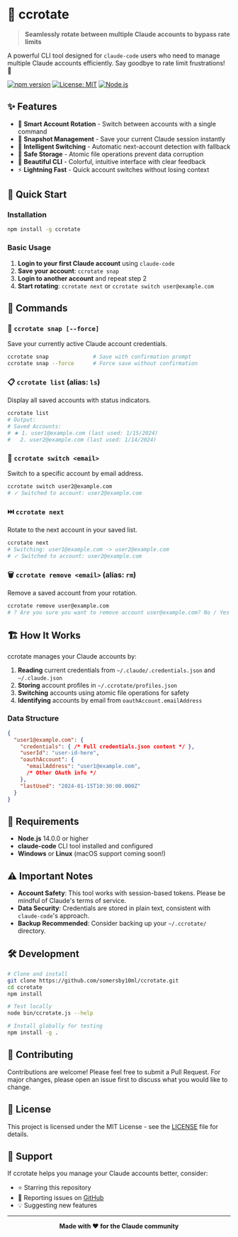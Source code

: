 # 🔄 ccrotate

> **Seamlessly rotate between multiple Claude accounts to bypass rate limits**

A powerful CLI tool designed for `claude-code` users who need to manage multiple Claude accounts efficiently. Say goodbye to rate limit frustrations! 🚀

[![npm version](https://badge.fury.io/js/ccrotate.svg)](https://badge.fury.io/js/ccrotate)
[![License: MIT](https://img.shields.io/badge/License-MIT-yellow.svg)](https://opensource.org/licenses/MIT)
[![Node.js](https://img.shields.io/badge/Node.js-14+-green.svg)](https://nodejs.org/)

## ✨ Features

- 🔀 **Smart Account Rotation** - Switch between accounts with a single command
- 📸 **Snapshot Management** - Save your current Claude session instantly
- 🎯 **Intelligent Switching** - Automatic next-account detection with fallback
- 💾 **Safe Storage** - Atomic file operations prevent data corruption
- 🎨 **Beautiful CLI** - Colorful, intuitive interface with clear feedback
- ⚡ **Lightning Fast** - Quick account switches without losing context

## 🚀 Quick Start

### Installation

```bash
npm install -g ccrotate
```

### Basic Usage

1. **Login to your first Claude account** using `claude-code`
2. **Save your account**: `ccrotate snap`
3. **Login to another account** and repeat step 2
4. **Start rotating**: `ccrotate next` or `ccrotate switch user@example.com`

## 📖 Commands

### 📸 `ccrotate snap [--force]`
Save your currently active Claude account credentials.

```bash
ccrotate snap              # Save with confirmation prompt
ccrotate snap --force      # Force save without confirmation
```

### 📋 `ccrotate list` (alias: `ls`)
Display all saved accounts with status indicators.

```bash
ccrotate list
# Output:
# Saved Accounts:
# ★ 1. user1@example.com (last used: 1/15/2024)
#   2. user2@example.com (last used: 1/14/2024)
```

### 🔄 `ccrotate switch <email>`
Switch to a specific account by email address.

```bash
ccrotate switch user2@example.com
# ✓ Switched to account: user2@example.com
```

### ⏭️ `ccrotate next`
Rotate to the next account in your saved list.

```bash
ccrotate next
# Switching: user1@example.com -> user2@example.com
# ✓ Switched to account: user2@example.com
```

### 🗑️ `ccrotate remove <email>` (alias: `rm`)
Remove a saved account from your rotation.

```bash
ccrotate remove user@example.com
# ? Are you sure you want to remove account user@example.com? No / Yes
```

## 🏗️ How It Works

ccrotate manages your Claude accounts by:

1. **Reading** current credentials from `~/.claude/.credentials.json` and `~/.claude.json`
2. **Storing** account profiles in `~/.ccrotate/profiles.json`
3. **Switching** accounts using atomic file operations for safety
4. **Identifying** accounts by email from `oauthAccount.emailAddress`

### Data Structure

```json
{
  "user1@example.com": {
    "credentials": { /* Full credentials.json content */ },
    "userId": "user-id-here",
    "oauthAccount": { 
      "emailAddress": "user1@example.com",
      /* Other OAuth info */
    },
    "lastUsed": "2024-01-15T10:30:00.000Z"
  }
}
```

## 🔧 Requirements

- **Node.js** 14.0.0 or higher
- **claude-code** CLI tool installed and configured
- **Windows** or **Linux** (macOS support coming soon!)

## ⚠️ Important Notes

- **Account Safety**: This tool works with session-based tokens. Please be mindful of Claude's terms of service.
- **Data Security**: Credentials are stored in plain text, consistent with `claude-code`'s approach.
- **Backup Recommended**: Consider backing up your `~/.ccrotate/` directory.

## 🛠️ Development

```bash
# Clone and install
git clone https://github.com/somersby10ml/ccrotate.git
cd ccrotate
npm install

# Test locally
node bin/ccrotate.js --help

# Install globally for testing
npm install -g .
```

## 🤝 Contributing

Contributions are welcome! Please feel free to submit a Pull Request. For major changes, please open an issue first to discuss what you would like to change.

## 📝 License

This project is licensed under the MIT License - see the [LICENSE](LICENSE) file for details.

## 🌟 Support

If ccrotate helps you manage your Claude accounts better, consider:
- ⭐ Starring this repository
- 🐛 Reporting issues on [GitHub](https://github.com/somersby10ml/ccrotate/issues)
- 💡 Suggesting new features

---

<div align="center">
  <strong>Made with ❤️ for the Claude community</strong>
</div>